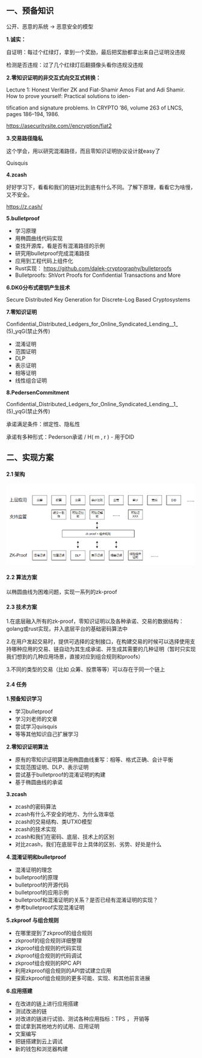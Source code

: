 ## 一、预备知识

公开、恶意的系统 -> 恶意安全的模型

**1.诚实：**

自证明：每过个红绿灯，拿到一个奖励，最后把奖励都拿出来自己证明没违规

检测是否违规：过了几个红绿灯后翻摄像头看你违规没违规

**2.零知识证明的非交互式向交互式转换：**

<!--1-->Lecture 1: Honest Verifier ZK and Fiat-Shamir

<!--2-->Amos Fiat and Adi Shamir. How to prove yourself: Practical solutions to iden-
tification and signature problems. In CRYPTO ’86, volume 263 of LNCS, pages
186–194, 1986.

https://asecuritysite.com//encryption/fiat2

**3.交易路径隐私**

这个学会，用以研究混淆路径，而且零知识证明协议设计就easy了

<!--3-->Quisquis

**4.zcash**

好好学习下，看看和我们的链对比到底有什么不同。了解下原理，看看它为啥慢，又不安全。

https://z.cash/

**5.bulletproof**

- 学习原理
- 用椭圆曲线代码实现
- 查找开源库，看是否有混淆路径的示例
- 研究用bulletproof完成混淆路径
- 应用到工程代码上组件化
- Rust实现： https://github.com/dalek-cryptography/bulletproofs 
- <!--4-->Bulletproofs: ShVort Proofs for Confidential Transactions and More

**6.DKG分布式密钥产生技术**

<!--5-->Secure Distributed Key Generation for Discrete-Log Based Cryptosystems

**7.零知识证明**

<!--6-->Confidential_Distributed_Ledgers_for_Online_Syndicated_Lending__1_ (5)_yqG(禁止外传)

- 混淆证明
- 范围证明
- DLP
- 表示证明
- 相等证明
- 线性组合证明

**8.PedersenCommitment**

<!--6-->Confidential_Distributed_Ledgers_for_Online_Syndicated_Lending__1_ (5)_yqG(禁止外传)

承诺满足条件：绑定性、隐私性

承诺有多种形式：Pederson承诺 / H( m , r ) - 用于DID

## 二、实现方案

#### 2.1 架构

![](./zk组件化.png)

#### 2.2 算法方案

以椭圆曲线为困难问题，实现一系列的zk-proof

#### 2.3 技术方案

1.在底层融入所有的zk-proof，零知识证明以及各种承诺、交易的数据结构：golang或rust实现，并入底层平台的基础密码算法中

2.在用户发起交易时，提供可选择的定制接口，在构建交易的时候可以选择使用支持哪种应用的交易、链自动为其生成承诺、并生成其需要的几种证明（暂时只实现我们想到的几种应用场景，直接对应到组合规则和proofs）

3.不同的类型的交易（比如 众筹、投票等等）可以存在于同一个链上

#### 2.4 任务

**1.预备知识学习**

- 学习bulletproof
- 学习刘老师的文章
- 尝试学习quisquis
- 等等其他知识自己扩展学习

**2.零知识证明算法**

- 原有的零知识证明算法用椭圆曲线重写：相等、格式正确、会计平衡
- 实现范围证明、DLP、表示证明
- 尝试基于bulletproof的混淆证明的构建
- 基于椭圆曲线的承诺

**3.zcash**

- zcash的密码算法
- zcash有什么不安全的地方、为什么效率低
- zcash的交易结构、类UTXO模型
- zcash的技术实现
- zcash和我们在密码、底层、技术上的区别
- 对比zcash，我们在底层平台上具体的区别、劣势、好处是什么

**4.混淆证明和bulletproof**

- 混淆证明的理念
- bulletproof的原理
- bulletproof的开源代码
- bulletproof的应用示例
- bulletproof和混淆证明的关系？是否已经有混淆证明的实现？
- 参考bulletproof实现混淆证明

**5.zkproof 与组合规则**

- 在哪里提到了zkproof的组合规则
- zkproof的组合规则详细整理
- zkproof组合规则的代码实现
- zkproof组合规则的代码调试
- zkproof组合规则的RPC API
- 利用zkproof组合规则的API尝试建立应用
- 探索zkproof组合规则的更多可能、实现、和其他前言进展

**6.应用搭建**

- 在改进的链上进行应用搭建
- 测试改进的链
- 对改进的链进行试验、测试各种应用指标：TPS ， 开销等
- 尝试拿到其他地方的试用、应用证明
- 文案编写
- 把链搭建到云上调试
- 新的钱包和浏览器构建